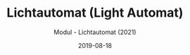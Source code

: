 ---
title: Lichtautomat (Light Automat)
date: 2019-08-18
subtitle: Modul - Lichtautomat (2021)
link: https://github.com/Wilkware/LightAutomat
image: https://opengraph.githubassets.com/ec134ab42685ae5bf54ed0247d44f3d27f1876b5ed5d871fad4cf2228eac507b/Wilkware/LightAutomat
---